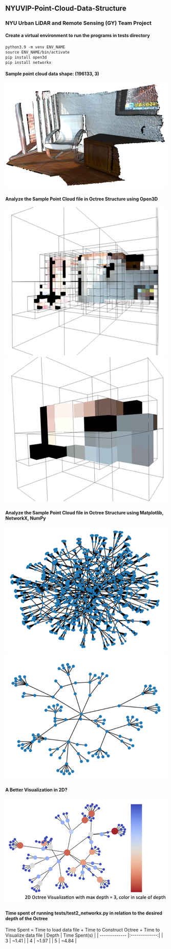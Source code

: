 ## NYUVIP-Point-Cloud-Data-Structure
### NYU Urban LiDAR and Remote Sensing (GY) Team Project

#### Create a virtual environment to run the programs in tests directory
```
python3.9 -m venv ENV_NAME
source ENV_NAME/bin/activate
pip install open3d
pip install networkx
```

#### Sample point cloud data shape: (196133, 3)
![The Original Sample File](images/sample_original.png)

#### Analyze the Sample Point Cloud file in Octree Structure using Open3D
![3D Visualization of Octree with max depth = 5](images/sample_3d_octree_depth=5.png)
![3D Visualization of Octree with max depth = 3](images/sample_3d_octree_depth=3.png)

#### Analyze the Sample Point Cloud file in Octree Structure using Matplotlib, NetworkX, NumPy
![2D Visualization of Octree with max depth = 5](images/sample_2d_octree_depth=5.png)
![2D Visualization of Octree with max depth = 3](images/sample_2d_octree_depth=3.png)

#### A Better Visualization in 2D?
![A Better 2D Visualization of Octree with max depth = 3](images/sample_2d_octree_depth=3_.png)

#### Time spent of running tests/test2_networkx.py in relation to the desired depth of the Octree
Time Spent = Time to load data file + Time to Construct Octree + Time to Visualize data file
| Depth         | Time Spent(s) |
| ------------- |:-------------:|
| 3             | ~1.41         |
| 4             | ~1.97         |
| 5             | ~4.84         |